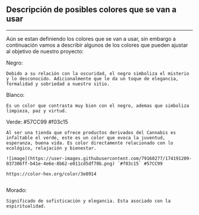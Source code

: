 ## Descripción de posibles colores que se van a usar
___

Aún se estan definiendo los colores que se van a usar, sin embargo a continuación vamos a describir algunos de los colores que pueden ajustar al objetivo de nuestro proyecto:

Negro:

```
Debido a su relación con la oscuridad, el negro simboliza el misterio y lo desconocido. Adicionalmente que le da un toque de elegancia, formalidad y sobriedad a nuestro sitio.
```

Blanco:

```
Es un color que contrasta muy bien con el negro, ademas que simboliza limpieza, paz y virtud.
```

Verde:
#57CC99
#f03c15

```
Al ser una tienda que ofrece productos derivados del Cannabis es infaltable el verde, este es un color que evoca la juventud, esperanza, buena vida. Es color directamente relacionado con lo ecológico, relajación y bienestar. 

![image](https://user-images.githubusercontent.com/79160277/174191209-037306ff-b41e-4e6e-8b62-e011cd5df70b.png) `#f03c15` #57CC99

https://color-hex.org/color/3e8914


```

Morado:

```
Significado de sofisticación y elegancia. Esta asociado con la espiritualidad. 
```

